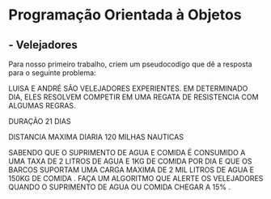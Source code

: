 # Programação Orientada à Objetos

## - Velejadores

Para nosso primeiro trabalho, criem um pseudocodigo que dê a resposta para o seguinte problema:

LUISA E ANDRÉ SÃO VELEJADORES EXPERIENTES. EM DETERMINADO DIA, ELES RESOLVEM COMPETIR EM UMA REGATA DE RESISTENCIA COM ALGUMAS REGRAS. 

DURAÇÃO 21 DIAS  

DISTANCIA MAXIMA DIARIA 120 MILHAS NAUTICAS 

SABENDO QUE O SUPRIMENTO DE AGUA E COMIDA É CONSUMIDO A UMA TAXA DE 2 LITROS DE AGUA E 1KG DE COMIDA POR DIA E QUE OS BARCOS SUPORTAM UMA CARGA MAXIMA DE 2 MIL LITROS DE AGUA E 150KG DE COMIDA . FAÇA UM ALGORITMO QUE ALERTE OS VELEJADORES QUANDO O SUPRIMENTO DE AGUA OU COMIDA CHEGAR A 15% .  